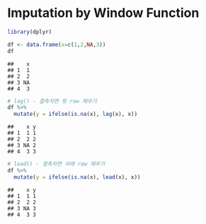 Imputation by Window Function
================

``` r
library(dplyr)

df <- data.frame(x=c(1,2,NA,3))
df
```

    ##    x
    ## 1  1
    ## 2  2
    ## 3 NA
    ## 4  3

``` r
# lag() - 결측치면 윗 row 채우기
df %>% 
  mutate(y = ifelse(is.na(x), lag(x), x))
```

    ##    x y
    ## 1  1 1
    ## 2  2 2
    ## 3 NA 2
    ## 4  3 3

``` r
# lead() - 결측치면 아래 row 채우기
df %>% 
  mutate(y = ifelse(is.na(x), lead(x), x))
```

    ##    x y
    ## 1  1 1
    ## 2  2 2
    ## 3 NA 3
    ## 4  3 3
